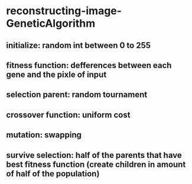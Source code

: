 # reconstructing-image-GeneticAlgorithm
## initialize: random int between 0 to 255
## fitness function: defferences between each gene and the pixle of input
## selection parent: random tournament
## crossover function: uniform cost
## mutation: swapping
## survive selection: half of the parents that have best fitness function (create children in amount of half of the population)

